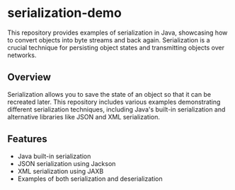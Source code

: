 # serialization-demo
This repository provides examples of serialization in Java, showcasing how to convert objects into byte streams and back again. Serialization is a crucial technique for persisting object states and transmitting objects over networks.


## Overview

Serialization allows you to save the state of an object so that it can be recreated later. This repository includes various examples demonstrating different serialization techniques, including Java's built-in serialization and alternative libraries like JSON and XML serialization.

## Features

- Java built-in serialization
- JSON serialization using Jackson
- XML serialization using JAXB
- Examples of both serialization and deserialization
